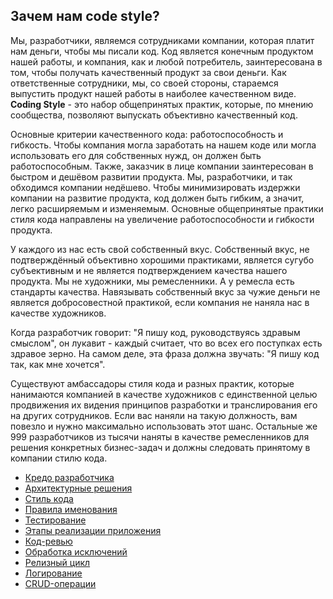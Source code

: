 ## Зачем нам code style?

Мы, разработчики, являемся сотрудниками компании, которая платит нам деньги, чтобы мы писали код. 
Код является конечным продуктом нашей работы, и компания, как и любой потребитель, заинтересована в том, чтобы получать качественный продукт за свои деньги. 
Как ответственные сотрудники, мы, со своей стороны, стараемся выпустить продукт нашей работы в наиболее качественном виде. 
**Coding Style** - это набор общепринятых практик, которые, по мнению сообщества, позволяют выпускать объективно качественный код.

Основные критерии качественного кода: работоспособность и гибкость. 
Чтобы компания могла заработать на нашем коде или могла использовать его для собственных нужд, он должен быть работоспособным. 
Также, заказчик в лице компании заинтересован в быстром и дешёвом развитии продукта. 
Мы, разработчики, и так обходимся компании недёшево. 
Чтобы минимизировать издержки компании на развитие продукта, код должен быть гибким, а значит, легко расширяемым и изменяемым. 
Основные общепринятые практики стиля кода направлены на увеличение работоспособности и гибкости продукта.

У каждого из нас есть свой собственный вкус. 
Собственный вкус, не подтверждённый объективно хорошими практиками, является сугубо субъективным и не является подтверждением качества нашего продукта. 
Мы не художники, мы ремесленники. 
А у ремесла есть стандарты качества. 
Навязывать собственный вкус за чужие деньги не является добросовестной практикой, если компания не наняла нас в качестве художников.

Когда разработчик говорит: "Я пишу код, руководствуясь здравым смыслом", он лукавит - каждый считает, что во всех его поступках есть здравое зерно. 
На самом деле, эта фраза должна звучать: "Я пишу код так, как мне хочется".

Существуют амбассадоры стиля кода и разных практик, которые нанимаются компанией в качестве художников с единственной целью продвижения их видения принципов разработки и транслирования его на других сотрудников. 
Если вас наняли на такую должность, вам повезло и нужно максимально использовать этот шанс. 
Остальные же 999 разработчиков из тысячи наняты в качестве ремесленников для решения конкретных бизнес-задач и должны следовать принятому в компании стилю кода.

* [Кредо разработчика](credo.md)
* [Архитектурные решения](architecture.md)
* [Стиль кода](coding-style.md)
* [Правила именования](naming.md)
* [Тестирование](testing.md)
* [Этапы реализации приложения](implementation.md)
* [Код-ревью](code-review.md)
* [Обработка исключений](exceptions.md)
* [Релизный цикл](release-circle.md)
* [Логирование](logging.md)
* [CRUD-операции](crud.md)